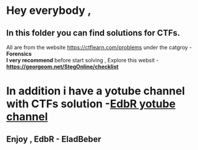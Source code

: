 # Hey everybody , 
## In this folder you can find solutions for CTFs.
All are from the website https://ctflearn.com/problems under the catgroy - **Forensics**\
**I very recommend** before start solving , Explore this websit - **https://georgeom.net/StegOnline/checklist**
# In addition i have a yotube channel with CTFs solution -[EdbR yotube channel](https://www.youtube.com/channel/UCoD5lhTM5qtEKiFkhsDECkQ?view_as=subscriber)

## Enjoy , EdbR - EladBeber
